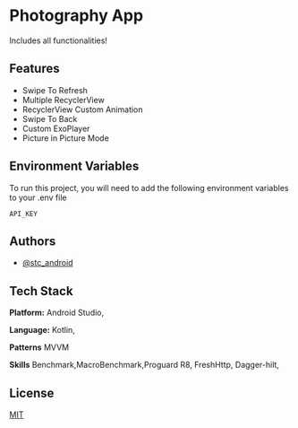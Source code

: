 
# Photography App

Includes all functionalities!

## Features

- Swipe To Refresh
- Multiple RecyclerView
- RecyclerView Custom Animation
- Swipe To Back
- Custom ExoPlayer  
- Picture in Picture Mode


## Environment Variables

To run this project, you will need to add the following environment variables to your .env file

`API_KEY`


## Authors

- [@stc_android](https://t.me/stc_android)


## Tech Stack

**Platform:** Android Studio,

**Language:** Kotlin,

**Patterns** MVVM

**Skills** Benchmark,MacroBenchmark,Proguard R8, FreshHttp, Dagger-hilt,
  



## License

[MIT](https://choosealicense.com/licenses/mit/)

